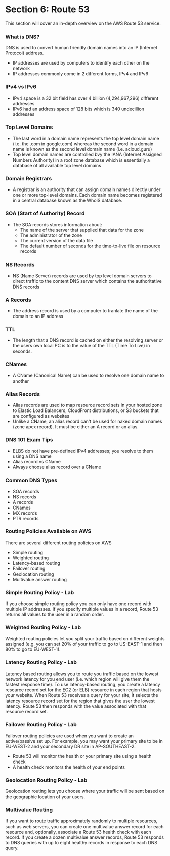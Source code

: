# Section 6: Route 53

This section will cover an in-depth overview on the AWS Route 53 service.

### What is DNS?
DNS is used to convert human friendly domain names into an IP (Internet Protocol) address.
* IP addresses are used by computers to identify each other on the network
* IP addresses commonly come in 2 different forms, IPv4 and IPv6

### IPv4 vs IPv6
* IPv4 space is a 32 bit field has over 4 billion (4,294,967,296) different addresses
* IPv6 had an address space of 128 bits which is 340 undecillion addresses

### Top Level Domains
* The last word in a domain name represents the top level domain name (i.e. the .com in google.com) whereas the second word in a domain name is known as the second level domain name (i.e. acloud.guru)
* Top level domain names are controlled bvy the IANA (Internet Assigned Numbers Authority) in a root zone database which is essentially a database of all available top level domains

### Domain Registrars
* A registrar is an authority that can assign domain names directly under one or more top-level domains. Each domain name becomes registered in a central database known as the WhoIS database.

### SOA (Start of Authority) Record
* The SOA records stores information about:
  * The name of the server that supplied that data for the zone
  * The administrator of the zone
  * The current version of the data file
  * The default number of seconds for the time-to-live file on resource records

### NS Records
* NS (Name Server) records are used by top level domain servers to direct traffic to the content DNS server which contains the authoritative DNS records

### A Records
* The address record is used by a computer to tranlate the name of the domain to an IP address

### TTL
* The length that a DNS record is cached on either the resolving server or the users own local PC is to the value of the TTL (Time To Live) in seconds.

### CNames
* A CName (Canonical Name) can be used to resolve one domain name to another

### Alias Records
* Alias records are used to map resource record sets in your hosted zone to Elastic Load Balancers, CloudFront distributions, or S3 buckets that are configured as websites
* Unlike a CName, an alias record can't be used for naked domain names (zone apex record). It must be either an A record or an alias.

### DNS 101 Exam Tips
* ELBS do not have pre-defined IPv4 addresses; you resolve to them using a DNS name
* Alias record vs CName
* Always choose alias record over a CName

### Common DNS Types
* SOA records
* NS records
* A records
* CNames
* MX records
* PTR records

### Routing Policies Available on AWS
There are several different routing policies on AWS
* Simple routing
* Weighted routing
* Latency-based routing
* Failover routing
* Geolocation routing
* Multivalue answer routing

### Simple Routing Policy - Lab
If you choose simple routing policy you can only have one record with multiple IP addresses. If you specify multiple values in a record, Route 53 returns all values to the user in a random order.

### Weighted Routing Policy - Lab
Weighted routing policies let you split your traffic based on different weights assigned (e.g. you can set 20% of your traffic to go to US-EAST-1 and then 80% to go to EU-WEST-1).

### Latency Routing Policy - Lab
Latency based routing allows you to route you traffic based on the lowest network latency for you end user (i.e. which region will give them the fastest response time). To use latency-based routing, you create a latency resource record set for the EC2 (or ELB) resource in each region that hosts your website. When Route 53 receives a query for your site, it selects the latency resource record set for the region that gives the user the lowest latency. Route 53 then responds with the value associated with that resource record set.

### Failover Routing Policy - Lab
Failover routing policies are used when you want to create an active/passive set up. For example,
you may want your primary site to be in EU-WEST-2 and your secondary DR site in AP-SOUTHEAST-2.
* Route 53 will monitor the health or your primary site using a health check
* A health check monitors the health of your end points

### Geolocation Routing Policy - Lab
Geolocation routing lets you choose where your traffic will be sent based on the geographic location of your users.

### Multivalue Routing
If you want to route traffic approximately randomly to multiple resources, such as web servers, you can create one multivalue answer record for each resource and, optionally, associate a Route 53 health check with each record. If you create a dozen multivalue answer records, Route 53 responds to DNS queries with up to eight healthy records in response to each DNS query.
